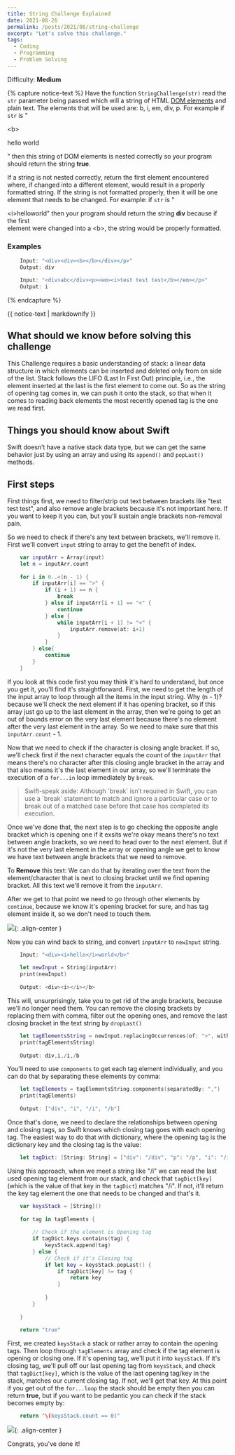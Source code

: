 ```yaml
---
title: String Challenge Explained
date: 2021-08-26
permalink: /posts/2021/08/string-challenge
excerpt: "Let's solve this challenge."
tags:
  - Coding
  - Programming
  - Problem Solving
---
```


Difficulty: **Medium**

{% capture notice-text %}
Have the function `StringChallenge(str)` read the `str` parameter being passed which will a string of HTML [DOM elements](https://www.w3schools.com/jsref/dom_obj_all.asp) and plain text. The elements that will be used are: b, i, em, div, p. For example if `str` is "<div>\<b><p>hello world</p></b></div>" then this string of DOM elements is nested correctly so your program should return the string **true**.

If a string is not nested correctly, return the first element encountered where, if changed into a different element, would result in a properly formatted string. If the string is not formatted properly, then it will be one element that needs to be changed. For example: if `str` is "<div>\<i>hello</i>world</b>" then  your program should return the string <b>div</b> because if the first <div> element were changed into a \<b>, the string would be properly formatted.

### Examples

```swift
    Input: "<div><div><b></b></div></p>"
    Output: div
```
``` swift
    Input: "<div>abc</div><p><em><i>test test test</b></em></p>"
    Output: i
```

{% endcapture %}

<div class="notice--danger">

{{ notice-text | markdownify }}

</div>

## What should we know before solving this challenge

This Challenge requires a basic understanding of stack:  a linear data structure in which elements can be inserted and deleted only from on side of the list. Stack follows the LIFO (Last In First Out) principle, i.e., the element inserted at the last is the first element to come out. So as the string of opening tag comes in, we can push it onto the stack, so that when it comes to reading back elements the most recently opened tag is the one we read first.

## Things you should know about Swift

Swift doesn’t have a native stack data type, but we can get the same behavior just by using an
array and using its `append()` and `popLast()` methods.

## First steps

First things first, we need to filter/strip out text between brackets like "test test test", and also remove angle brackets because it's not important here. If you want to keep it you can, but you'll sustain angle brackets non-removal pain.

So we need to check if there's any text between brackets, we'll remove it. First we'll convert `input` string to array to get the benefit of index.

```swift
    var inputArr = Array(input)
    let n = inputArr.count
    
    for i in 0..<(n - 1) {
        if inputArr[i] == ">" {
            if (i + 1) == n {
                break
            } else if inputArr[i + 1] == "<" {
                continue
            } else {
                while inputArr[i + 1] != "<" {
                    inputArr.remove(at: i+1)
                }
            }
        } else{
            continue
        }
    }
```

If you look at this code first you may think it's hard to understand, but once you get it, you'll find it's straightforward. First, we need to get the length of the input array to loop through all the items in the input string. Why (n - 1)? because we'll check the next element if it has opening bracket, so if this array just go up to the last element in the array, then we're going to get an out of bounds error on the very last element because there's no element after the very last element in the array. So we need to make sure that this `inputArr.count` - 1.

Now that we need to check if the character is closing angle bracket. If so, we'll check first if the next character equals the count of the `inputArr` that means there's no character after this closing angle bracket in the array and that also means it's the last element in our array, so we'll terminate the execution of a `for...in` loop immediately by `break`.

<blockquote>
Swift-speak aside: Although `break` isn’t required in Swift, you can use a `break` statement to match and ignore a particular case or to break out of a matched case before that case has completed its execution.
</blockquote>

Once we've done that, the next step is to go checking the opposite angle bracket which is opening one if it exsits we're okay means there's no text between angle brackets, so we need to head over to the next element. But if it's not the very last element in the array or opening angle we get to know we have text between angle brackets that we need to remove.

To **Remove** this text: We can do that by iterating over the text from the element/character that is next to closing bracket until we find opening bracket. All this text we'll remove it from the `inputArr`.

After we get to that point we need to go through other elements by `continue`, because we know it's opening bracket for sure, and has tag element inside it, so we don't need to touch them.

![](https://i0.wp.com/media1.giphy.com/media/LPn77YyDIqfhm/giphy.gif){: .align-center }

Now you can wind back to string, and convert `inputArr` to `newInput` string.

```swift
    Input: "<div><i>hello</i>world</b>"
    
    let newInput = String(inputArr)
    print(newInput)
    
    Output: <div><i></i></b>
```
    
This will, unsurprisingly, take you to get rid of the angle brackets, because we'll no longer need them. You can remove the closing brackets by replacing them with comma, filter out the opening ones, and remove the last closing bracket in the text string by `dropLast()`

```swift
    let tagElementsString = newInput.replacingOccurrences(of: ">", with: ",").filter{$0 != "<"}.dropLast()
    print(tagElementsString)
    
    Output: div,i,/i,/b
```

You'll need to use `components` to get each tag element individually, and you can do that by separating these elements by comma:

```swift
    let tagElements = tagElementsString.components(separatedBy: ",")
    print(tagElements)
    
    Output: ["div", "i", "/i", "/b"]
```

Once that's done, we need to declare the relationships between opening and closing tags, so Swift knows which closing tag goes with each opening tag. The easiest way to do that with dictionary, where the opening tag is the dictionary key and the closing tag is the value:

```swift
    let tagDict: [String: String] = ["div": "/div", "p": "/p", "i": "/i", "em": "/em", "b": "/b"]
```

Using this approach, when we meet a string like "/i" we can read the last used opening tag element from our stack, and check that `tagDict[key]`(which is the value of that key in the `tagDict`) matches "/i". If not, it'll return the key tag element the one that needs to be changed and that's it.

```swift
    var keysStack = [String]()
    
    for tag in tagElements {
    
        // Check if the element is Opening tag
        if tagDict.keys.contains(tag) {
            keysStack.append(tag)
        } else {
            // Check if it's Closing tag
            if let key = keysStack.popLast() {
                if tagDict[key] != tag {
                    return key
                }
                
            }
        }
        
    }
    
    return "true"
```

First, we created `keysStack` a stack or rather array to contain the opening tags. Then loop through `tagElements` array and check if the tag element is opening or closing one. If it's opening tag, we'll put it into `keysStack`. If it's closing tag, we'll pull off our last opening tag from `keysStack`, and check that `tagDict[key]`, which is the value of the last opening tag/key in the stack, matches our current closing tag. If not, we'll get that key. At this point if you get out of the `for...loop` the stack should be empty then you can  return **true**, but if you want to be pedantic you can check if the stack becomes empty by:

```swift
    return "\(keysStack.count == 0)"
```

![](https://i.imgur.com/jkfhYOS.gif){: .align-center }

Congrats, you've done it!
